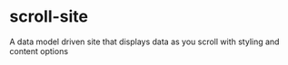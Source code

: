 # scroll-site
A data model driven site that displays data as you scroll with styling and content options
